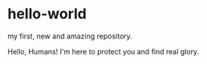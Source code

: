# hello-world
my first, new and amazing repository.

Hello, Humans!
I'm here to protect you and find real glory.

